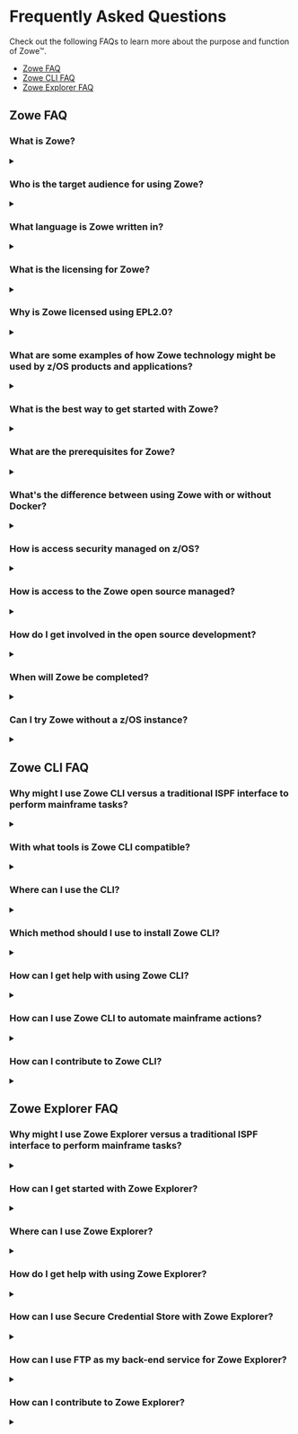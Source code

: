 # Frequently Asked Questions

Check out the following FAQs to learn more about the purpose and function of Zowe&trade;.

- [Zowe FAQ](#zowe-faq)
- [Zowe CLI FAQ](#zowe-cli-faq)
- [Zowe Explorer FAQ](#zowe-explorer-FAQ)

## Zowe FAQ

### What is Zowe?

<details class="zowe-faq">

<summary></summary>

Zowe is an open source project within the [Open Mainframe Project](https://www.openmainframeproject.org/) that is part of [The Linux Foundation](https://www.linuxfoundation.org). The Zowe project provides modern software interfaces on IBM z/OS to address the needs of a variety of modern users. These interfaces include a new web graphical user interface, a script-able command-line interface, extensions to existing REST APIs, and new REST APIs on z/OS.

</details>

### Who is the target audience for using Zowe?

<details class="zowe-faq">

<summary></summary>

Zowe technology can be used by a variety of mainframe IT and non-IT professionals. The target audience is primarily application developers and system programmers, but the Zowe Application Framework is the basis for developing web browser interactions with z/OS that can be used by anyone.

</details>

### What language is Zowe written in?

<details class="zowe-faq">

<summary></summary>

Zowe consists of several components. The primary languages are Java and JavaScript. Zowe CLI and Desktop are written in TypeScript. ZSS is written in C, while the cross memory server is written in metal C.

</details>

### What is the licensing for Zowe?

<details class="zowe-faq">

<summary></summary>

Zowe source code is licensed under EPL2.0. For license text click [here](https://www.eclipse.org/org/documents/epl-2.0/EPL-2.0.txt) and for additional information click [here](https://www.eclipse.org/legal/epl-2.0/faq.php).

In the simplest terms (taken from the FAQs above) - "...if you have modified EPL-2.0 licensed source code and you distribute that code or binaries built from that code outside your company, you must make the source code available under the EPL-2.0."

</details>

### Why is Zowe licensed using EPL2.0?

<details class="zowe-faq">

<summary></summary>

The Open Mainframe Project wants to encourage adoption and innovation, and also let the community share new source code across the Zowe ecosystem. The open source code can be used by anyone, provided that they adhere to the licensing terms.

</details>


### What are some examples of how Zowe technology might be used by z/OS products and applications?

<details class="zowe-faq">

<summary></summary>

The Zowe Desktop (web user interface) can be used in many ways, such as to provide custom graphical dashboards that monitor data for z/OS products and applications.

Zowe CLI can also be used in many ways, such as for simple job submission, data set manipulation, or for writing complex scripts for use in mainframe-based DevOps pipelines.

The increased capabilities of RESTful APIs on z/OS allows APIs to be used in programmable ways to interact with z/OS services.

</details>


### What is the best way to get started with Zowe?

<details class="zowe-faq">

<summary></summary>

Zowe provides a convenience build that includes the components released-to-date, as well as IP being considered for contribution, in an easy to install package on [Zowe.org](https://zowe.org). The convenience build can be easily installed and the Zowe capabilities seen in action.

To install the complete Zowe solution, see [Installing Zowe](../user-guide/installandconfig.md).

To get up and running with the Zowe CLI component quickly, see [Zowe CLI quick start](cli-getting-started.md).

</details>


### What are the prerequisites for Zowe?

<details class="zowe-faq">

<summary></summary>

Prerequisites vary by component used, but in most cases the primary prerequisites are Java and NodeJS on z/OS and the z/OS Management Facility enabled and configured. For a complete list of software requirements listed by component, see [System requirements](../user-guide/systemrequirements.md).

</details>

### What's the difference between using Zowe with or without Docker?

<details class="zowe-faq">

<summary></summary>

There are multiple download options for Zowe server components, such as PAX and SMPE. Docker is another option, which allows you to run some Zowe server components outside of z/OS.
This may be helpful for those who don't have adequate access to a z/OS machine, or who have extra capacity off-Z that they want to utilize.
The Docker image contains server components which do not have a hard requirement of running on z/OS: App server, API Mediation Layer, and the USS/MVS/JES Explorers.
When using the Docker image, z/OS is still required as depending on which components of Zowe you use, you'll still need to set up z/OS Management Facility as well as Zowe's ZSS and Cross memory servers.
Configuration of the components is similar with or without Docker, but the primary difference is installation & running as with Docker these tasks are all linux-oriented instead of utilizing Jobs and STCs.

</details>

### How is access security managed on z/OS?

<details class="zowe-faq">

<summary></summary>

Zowe components use typical z/OS System authorization facility (SAF) calls for security.

</details>


### How is access to the Zowe open source managed?

<details class="zowe-faq">

<summary></summary>

The source code for Zowe is maintained on an Open Mainframe Project GitHub server. Everyone has read access. "Committers" on the project have authority to alter the source code to make fixes or enhancements. A list of Committers is documented in [Committers to the Zowe project](https://github.com/zowe/community/blob/master/COMMITTERS.md).

</details>


### How do I get involved in the open source development?

<details class="zowe-faq">

<summary></summary>

The best way to get started is to join a [Zowe Slack channel](https://slack.openmainframeproject.org/) and/or email distribution list and begin learning about the current capabilities, then contribute to future development.

For more information about emailing lists, community calendar, meeting minutes, and more, see the [Zowe Community](https://github.com/zowe/community/blob/master/README.md) GitHub repo.

For information and tutorials about extending Zowe with a new plug-in or application, see [Extending](../extend/extend-apiml/onboard-overview.md) on Zowe Docs.

</details>


### When will Zowe be completed?

<details class="zowe-faq">

<summary></summary>

Zowe will continue to evolve in the coming years based on new ideas and new contributions from a growing community.

</details>


### Can I try Zowe without a z/OS instance?

<details class="zowe-faq">

<summary></summary>

IBM has contributed a free hands-on tutorial for Zowe. Visit the [Zowe Tutorial page](https://developer.ibm.com/tutorials/zowe-step-by-step-tutorial/) to learn about adding new applications to the Zowe Desktop and and how to enable communication with other Zowe components.

The Zowe community is also currently working to provide a vendor-neutral site for an open z/OS build and sandbox environment.

Zowe is also compatible with IBM z/OSMF Lite for non-production use. For more information, see [Configuring z/OSMF Lite](../user-guide/systemrequirements-zosmf-lite.md) on Zowe Docs.

</details>


## Zowe CLI FAQ

### Why might I use Zowe CLI versus a traditional ISPF interface to perform mainframe tasks?

<details class="zowe-faq">

<summary></summary>

For developers new to the mainframe, command-line interfaces might be more familiar than an ISPF interface. Zowe CLI lets developers be productive from day-one by using familiar tools. Zowe CLI also lets developers write scripts that automate a sequence of mainframe actions. The scripts can then be executed from off-platform automation tools such as Jenkins automation server, or manually during development.

</details>


### With what tools is Zowe CLI compatible?

<details class="zowe-faq">

<summary></summary>

Zowe CLI is very flexible; developers can integrate with modern tools that work best for them. It can work in conjunction with popular build and testing tools such as Gulp, Gradle, Mocha, and Junit. Zowe CLI runs on a variety of operating systems, including Windows, macOS, and Linux. Zowe CLI scripts can be abstracted into automation tools such as Jenkins and TravisCI.

</details>

### Where can I use the CLI?

<details class="zowe-faq">

<summary></summary>

| **Usage Scenario**    | **Example**  |
|------------------------------------------------------|--------------------------------------------------------------------------------------------------------------------------------------------------------------------|
| Interactive use, in a command prompt or bash terminal. | Perform one-off tasks such as submitting a batch job.                                                            |
| Interactive use, in an IDE terminal                    | Download a data set, make local changes in your editor, then upload the changed dataset back to the mainframe.                                  |
| Scripting, to simplify repetitive tasks         | Write a shell script that submits a job, waits for the job to complete, then returns the output.                |
| Scripting, for use in automated pipelines       | Add a script to your Jenkins (or other automation tool) pipeline to move artifacts from a mainframe development system to a test system. |

</details>

### Which method should I use to install Zowe CLI?

<details class="zowe-faq">

<summary></summary>

You can install Zowe CLI using the following methods:

- **Local package installation:** The local package method lets you install Zowe CLI from a zipped file that contains the core application and all plug-ins. When you use the local package method, you can install Zowe CLI in an offline environment. We recommend that you download the package and distribute it internally if your site does not have internet access.

- **Online NPM registry:** The online NPM (Node Package Manager) registry method unpacks all of the files that are necessary to install Zowe CLI using the command line. When you use the online registry method, you need an internet connection to install Zowe CLI

</details>


### How can I get help with using Zowe CLI?

<details class="zowe-faq">

<summary></summary>

- You can get help for any command, action, or option in Zowe CLI by issuing the command 'zowe --help'.
- For information about the available commands in Zowe CLI, see [Command Groups](../user-guide/cli-usingcli.md#understanding-core-command-groups).
- If you have questions, the [Zowe Slack space](https://openmainframeproject.slack.com/) is the place to ask our community!

</details>

### How can I use Zowe CLI to automate mainframe actions?

<details class="zowe-faq">

<summary></summary>

- You can automate a sequence of Zowe CLI commands by writing bash scripts. You can then run your scripts in an automation server such as Jenkins. For example, you might write a script that moves your Cobol code to a mainframe test system before another script runs the automated tests.
- Zowe CLI lets you manipulate data sets, submit jobs, provision test environments, and interact with mainframe systems and source control management, all of which can help you develop robust continuous integration/delivery.

</details>


### How can I contribute to Zowe CLI?

<details class="zowe-faq">

<summary></summary>

As a developer, you can extend Zowe CLI in the following ways:

- Build a plug-in for Zowe CLI

- Contribute code to the core Zowe CLI

- Fix bugs in Zowe CLI or plug-in code, submit enhancement requests via GitHub issues, and raise your ideas with the community in Slack.

    **Note:** For more information, see [Developing for Zowe CLI](../extend/extend-cli/cli-devTutorials.md#how-can-i-contribute).

</details>

## Zowe Explorer FAQ

### Why might I use Zowe Explorer versus a traditional ISPF interface to perform mainframe tasks?

<details class="zowe-faq">

<summary></summary>

The Zowe Explorer VSCode extension provides developers new to the mainframe with a modern UI, allowing you to access and work with the data set, USS, and job functionalities in a fast and streamlined manner. In addition, Zowe Explorer enables you to work with Zowe CLI profiles and issue TSO/MVS commands.

</details>

### How can I get started with Zowe Explorer?

<details class="zowe-faq">

<summary></summary>

First of all, make sure you fulfill the following Zowe Explorer software requirements:

- Get access to z/OSMF.
- Install [Node.js](https://nodejs.org/en/download/) v8.0 or later.
- Install [VSCode](https://code.visualstudio.com/).
- Configure TSO/E address space services, z/OS data set, file REST interface, and z/OS jobs REST interface. For more information, see [z/OS Requirements](https://docs.zowe.org/stable/user-guide/systemrequirements-zosmf.html#z-os-requirements).

Once the software requirements are fulfilled, create a Zowe Explorer profile.

**Follow these steps:**

1. Navigate to the explorer tree.
2. Click the **+** button next to the **DATA SETS**, **USS**, or **JOBS** bar.
3. Select the **Create a New Connection to z/OS** option.
4. Follow the instructions, and enter all required information to complete the profile creation.

You can also watch [Getting Started with Zowe Explorer](https://www.youtube.com/watch?v=G_WCsFZIWt4) to understand how to use the basic features of the extension.

</details>

### Where can I use Zowe Explorer?

<details class="zowe-faq">

<summary></summary>

You can use Zowe Explorer either in [VSCode](https://marketplace.visualstudio.com/items?itemName=Zowe.vscode-extension-for-zowe) or in Theia. For more information about Zowe Explorer in Theia, see [the Theia Readme](https://github.com/zowe/vscode-extension-for-zowe/blob/master/docs/README-Theia.md).

</details>

### How do I get help with using Zowe Explorer?

<details class="zowe-faq">

<summary></summary>

- Use [the Zowe Explorer channel](https://openmainframeproject.slack.com/archives/CUVE37Z5F) in Slack to ask the Zowe Explorer community for help.
- Open a question or issue directly in [the Zowe Explorer GitHub repository](https://github.com/zowe/vscode-extension-for-zowe/issues).

</details>

### How can I use Secure Credential Store with Zowe Explorer?

<details class="zowe-faq">

<summary></summary>

Activate the Secure Credential Store plug-in in Zowe Explorer.

**Follow these steps:**

1. Open Zowe Explorer.
2. Navigate to the VSCode settings.
3. Open Zowe Explorer Settings.
4. Add the **Zowe-Plugin** value to the `Zowe Security: Credential Key` entry field.
5. Restart VSCode.
6. Create a profile.

Your Zowe Explorer credentials are now stored securely.

For more information, see [the Enabling Secure Credential Store page](https://docs.zowe.org/stable/user-guide/ze-profiles.html#enabling-secure-credential-store-with-zowe-explorer).

</details>

### How can I use FTP as my back-end service for Zowe Explorer?

<details class="zowe-faq">

<summary></summary>

Check out the GitHub article about [the FTP extension](https://github.com/zowe/zowe-explorer-ftp-extension/) with the information on how to build, install, and use FTP as your back-end service for working with Unix files.

</details>

### How can I contribute to Zowe Explorer? 

<details class="zowe-faq">

<summary></summary>

As a developer, you may contribute to Zowe Explorer in the following ways:

- Build a Zowe Explorer extension.

- Contribute code to core Zowe Explorer.

- Fix bugs in Zowe Explorer, submit enhancement requests via GitHub issues, and raise your ideas with the community in Slack.

   Note: For more information, see [Extending Zowe Explorer](https://github.com/zowe/vscode-extension-for-zowe/blob/master/docs/README-Extending.md).

</details>